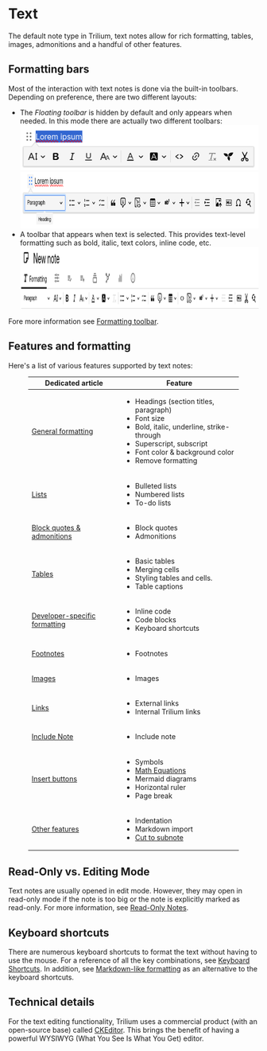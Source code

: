 # Text
The default note type in Trilium, text notes allow for rich formatting, tables, images, admonitions and a handful of other features.

## Formatting bars

Most of the interaction with text notes is done via the built-in toolbars. Depending on preference, there are two different layouts:

*   The _Floating toolbar_ is hidden by default and only appears when needed. In this mode there are actually two different toolbars:  
    <img src="1_Text_image.png" width="496" height="91"><img src="2_Text_image.png" width="812" height="114">
*   A toolbar that appears when text is selected. This provides text-level formatting such as bold, italic, text colors, inline code, etc.  
    _<img src="Text_image.png" width="1109" height="124">_

Fore more information see <a class="reference-link" href="Text/Formatting%20toolbar.md">Formatting toolbar</a>.

## Features and formatting

Here's a list of various features supported by text notes:

<figure class="table"><table><thead><tr><th>Dedicated article</th><th>Feature</th></tr></thead><tbody><tr><td><a class="reference-link" href="Text/General%20formatting.md">General formatting</a></td><td><ul><li>Headings (section titles, paragraph)</li><li>Font size</li><li>Bold, italic, underline, strike-through</li><li>Superscript, subscript</li><li>Font color &amp; background color</li><li>Remove formatting</li></ul></td></tr><tr><td><a class="reference-link" href="Text/Lists.md">Lists</a></td><td><ul><li>Bulleted lists</li><li>Numbered lists</li><li>To-do lists</li></ul></td></tr><tr><td><a class="reference-link" href="Text/Block%20quotes%20%26%20admonitions.md">Block quotes &amp; admonitions</a></td><td><ul><li>Block quotes</li><li>Admonitions</li></ul></td></tr><tr><td><a class="reference-link" href="Text/Tables.md">Tables</a></td><td><ul><li>Basic tables</li><li>Merging cells</li><li>Styling tables and cells.</li><li>Table captions</li></ul></td></tr><tr><td><a class="reference-link" href="Text/Developer-specific%20formatting.md">Developer-specific formatting</a></td><td><ul><li>Inline code</li><li>Code blocks</li><li>Keyboard shortcuts</li></ul></td></tr><tr><td><a class="reference-link" href="Text/Footnotes.md">Footnotes</a></td><td><ul><li>Footnotes</li></ul></td></tr><tr><td><a class="reference-link" href="Text/Images.md">Images</a></td><td><ul><li>Images</li></ul></td></tr><tr><td><a class="reference-link" href="Text/Links.md">Links</a></td><td><ul><li>External links</li><li>Internal Trilium links</li></ul></td></tr><tr><td><a class="reference-link" href="Text/Include%20Note.md">Include Note</a></td><td><ul><li>Include note</li></ul></td></tr><tr><td><a class="reference-link" href="Text/Insert%20buttons.md">Insert buttons</a></td><td><ul><li>Symbols</li><li><a class="reference-link" href="Text/Math%20Equations.md">Math Equations</a></li><li>Mermaid diagrams</li><li>Horizontal ruler</li><li>Page break</li></ul></td></tr><tr><td><a class="reference-link" href="Text/Other%20features.md">Other features</a></td><td><ul><li>Indentation</li><li>Markdown import</li><li><a class="reference-link" href="Text/Cut%20to%20subnote.md">Cut to subnote</a></li></ul></td></tr></tbody></table></figure>

## Read-Only vs. Editing Mode

Text notes are usually opened in edit mode. However, they may open in read-only mode if the note is too big or the note is explicitly marked as read-only. For more information, see <a class="reference-link" href="../Basic%20Concepts%20and%20Features/Notes/Read-Only%20Notes.md">Read-Only Notes</a>.

## Keyboard shortcuts

There are numerous keyboard shortcuts to format the text without having to use the mouse. For a reference of all the key combinations, see <a class="reference-link" href="../Basic%20Concepts%20and%20Features/Keyboard%20Shortcuts.md">Keyboard Shortcuts</a>. In addition, see <a class="reference-link" href="Text/Markdown-like%20formatting.md">Markdown-like formatting</a> as an alternative to the keyboard shortcuts.

## Technical details

For the text editing functionality, Trilium uses a commercial product (with an open-source base) called <a class="reference-link" href="../Advanced%20Usage/Technologies%20used/CKEditor.md">CKEditor</a>. This brings the benefit of having a powerful WYSIWYG (What You See Is What You Get) editor.
